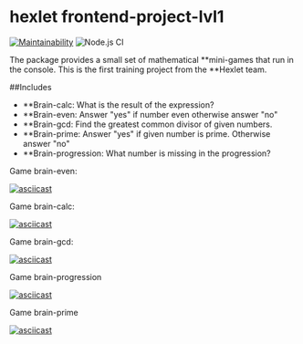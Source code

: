 # hexlet frontend-project-lvl1

[![Maintainability](https://api.codeclimate.com/v1/badges/a3e1317388190cfe0662/maintainability)](https://codeclimate.com/github/krinteron/frontend-project-lvl1/maintainability) ![Node.js CI](https://github.com/krinteron/frontend-project-lvl1/workflows/Node.js%20CI/badge.svg)

The package provides a small set of mathematical **mini-games that run in the console. This is the first training project from the **Hexlet team.

##Includes
- **Brain-calc: What is the result of the expression?
- **Brain-even: Answer "yes" if number even otherwise answer "no"
- **Brain-gcd: Find the greatest common divisor of given numbers.
- **Brain-prime: Answer "yes" if given number is prime. Otherwise answer "no"
- **Brain-progression: What number is missing in the progression?

Game brain-even:

[![asciicast](https://asciinema.org/a/309321.svg)](https://asciinema.org/a/309321)

Game brain-calc:

[![asciicast](https://asciinema.org/a/309524.svg)](https://asciinema.org/a/309524)

Game brain-gcd:

[![asciicast](https://asciinema.org/a/309602.svg)](https://asciinema.org/a/309602)

Game brain-progression

[![asciicast](https://asciinema.org/a/309621.svg)](https://asciinema.org/a/309621)

Game brain-prime

[![asciicast](https://asciinema.org/a/309636.svg)](https://asciinema.org/a/309636)